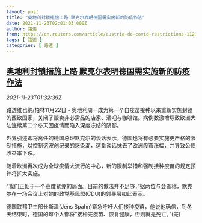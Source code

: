 ```yaml
---
layout: post
title: "奥地利封锁措施上路 默克尔表明德国需实施新的防疫作法"
date: 2021-11-23T02:01:03.000Z
author: 路透
from: https://cn.reuters.com/article/austria-de-covid-restrictions-1123-idCNKBS2I803M
tags: [ 路透 ]
categories: [ 路透 ]
---
```

<!--1637632863000-->
[奥地利封锁措施上路 默克尔表明德国需实施新的防疫作法](https://cn.reuters.com/article/austria-de-covid-restrictions-1123-idCNKBS2I803M)
------

<div>
<div><i>2021-11-23T01:32:39Z</i></div><p>路透维也纳/柏林11月22日 - 奥地利周一成为第一个自疫苗接种以来重新实施封锁的西欧国家，关闭了贩卖非必需品的店家、酒吧与咖啡馆。病例数激增导致欧洲大陆连续第二个冬天因疫情而陷入深度冻结的阴影。</p><p>外界引述即将离任的德国总理默克尔的谈话表示，德国也将有必要实施更严格的限制措施，以控制这波创纪录的感染潮，这番谈话抹去了欧洲股市涨幅，并导致公债收益率下跌。</p><p>随着欧洲再次成为全球疫情大流行的中心，新的限制举措和强制接种疫苗的规定预计将扩大实施。</p><p>“我们正处于一个高度紧绷的局面。目前的做法并不足够，”据两位与会者称，默克尔在一场会议上对她的政党基民盟(CDU)的领导层如此表示。</p><p>德国联邦卫生部长斯潘(Jens Spahn)紧急呼吁人们接种疫苗，他说他确信，到冬天结束时，德国的每个人都将“接种完疫苗、恢复健康，否则就是死亡。”(完)</p>
</div>
